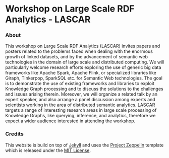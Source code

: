 # Workshop on Large Scale RDF Analytics - LASCAR

### About
This workshop on Large Scale RDF Analytics (LASCAR) invites papers and posters related to the problems faced when dealing with the enormous growth of linked datasets, and by the advancement of semantic web technologies in the domain of large scale and distributed computing. We will particularly welcome research efforts exploring the use of generic big data frameworks like Apache Spark, Apache Flink, or specialized libraries like Giraph, Tinkerpop, SparkSQL etc. for Semantic Web technologies. The goal is to demonstrate the use of existing frameworks and libraries to exploit Knowledge Graph processing and to discuss the solutions to the challenges and issues arising therein. Moreover, we will organize a related talk by an expert speaker, and also arrange a panel discussion among experts and scientists working in the area of distributed semantic analytics. LASCAR targets a range of interesting research areas in large scale processing of Knowledge Graphs, like querying, inference, and analytics, therefore we expect a wider audience interested in attending the workshop.

### Credits
This website is build on top of [Jekyll](http://jekyllrb.com/) and uses the [Project Zeppelin](https://github.com/gdg-x/zeppelin) template which is released under the [MIT License](LICENSE.txt).